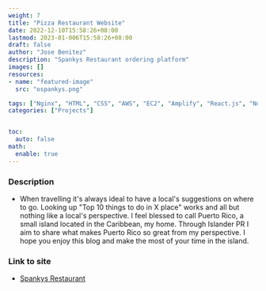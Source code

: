 ```yaml
---
weight: 7
title: "Pizza Restaurant Website"
date: 2022-12-10T15:58:26+08:00
lastmod: 2023-01-006T15:58:26+08:00
draft: false
author: "Jose Benitez"
description: "Spankys Restaurant ordering platform"
images: []
resources:
- name: "featured-image"
  src: "ospankys.png"

tags: ["Nginx", "HTML", "CSS", "AWS", "EC2", "Amplify", "React.js", "Node.js", "PlanetScale"]
categories: ["Projects"]


toc:
  auto: false
math:
  enable: true
---
```


### Description
- When travelling it's always ideal to have a local's suggestions on where to go. Looking up "Top 10 things to do in X place" works and all but nothing like a local's perspective. I feel blessed to call Puerto Rico, a small island located in the Caribbean, my home. Through Islander PR I aim to share what makes Puerto Rico so great from my perspective. I hope you enjoy this blog and make the most of your time in the island. 

### Link to site
- [Spankys Restaurant](https://ospankys.live)

